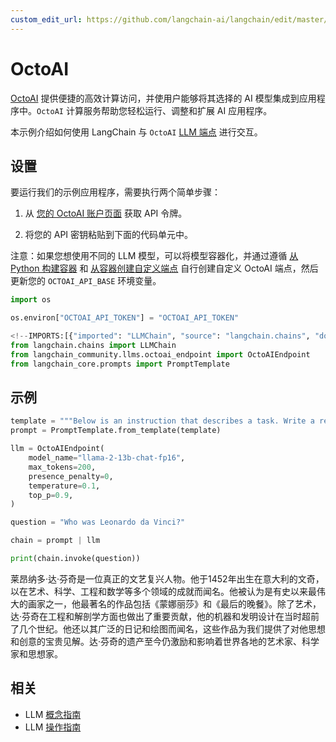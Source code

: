```yaml
---
custom_edit_url: https://github.com/langchain-ai/langchain/edit/master/docs/docs/integrations/llms/octoai.ipynb
---
```

# OctoAI

[OctoAI](https://docs.octoai.cloud/docs) 提供便捷的高效计算访问，并使用户能够将其选择的 AI 模型集成到应用程序中。`OctoAI` 计算服务帮助您轻松运行、调整和扩展 AI 应用程序。

本示例介绍如何使用 LangChain 与 `OctoAI` [LLM 端点](https://octoai.cloud/templates) 进行交互。

## 设置

要运行我们的示例应用程序，需要执行两个简单步骤：

1. 从 [您的 OctoAI 账户页面](https://octoai.cloud/settings) 获取 API 令牌。
   
2. 将您的 API 密钥粘贴到下面的代码单元中。

注意：如果您想使用不同的 LLM 模型，可以将模型容器化，并通过遵循 [从 Python 构建容器](https://octo.ai/docs/bring-your-own-model/advanced-build-a-container-from-scratch-in-python) 和 [从容器创建自定义端点](https://octo.ai/docs/bring-your-own-model/create-custom-endpoints-from-a-container/create-custom-endpoints-from-a-container) 自行创建自定义 OctoAI 端点，然后更新您的 `OCTOAI_API_BASE` 环境变量。



```python
import os

os.environ["OCTOAI_API_TOKEN"] = "OCTOAI_API_TOKEN"
```


```python
<!--IMPORTS:[{"imported": "LLMChain", "source": "langchain.chains", "docs": "https://python.langchain.com/api_reference/langchain/chains/langchain.chains.llm.LLMChain.html", "title": "OctoAI"}, {"imported": "OctoAIEndpoint", "source": "langchain_community.llms.octoai_endpoint", "docs": "https://python.langchain.com/api_reference/community/llms/langchain_community.llms.octoai_endpoint.OctoAIEndpoint.html", "title": "OctoAI"}, {"imported": "PromptTemplate", "source": "langchain_core.prompts", "docs": "https://python.langchain.com/api_reference/core/prompts/langchain_core.prompts.prompt.PromptTemplate.html", "title": "OctoAI"}]-->
from langchain.chains import LLMChain
from langchain_community.llms.octoai_endpoint import OctoAIEndpoint
from langchain_core.prompts import PromptTemplate
```

## 示例


```python
template = """Below is an instruction that describes a task. Write a response that appropriately completes the request.\n Instruction:\n{question}\n Response: """
prompt = PromptTemplate.from_template(template)
```


```python
llm = OctoAIEndpoint(
    model_name="llama-2-13b-chat-fp16",
    max_tokens=200,
    presence_penalty=0,
    temperature=0.1,
    top_p=0.9,
)
```


```python
question = "Who was Leonardo da Vinci?"

chain = prompt | llm

print(chain.invoke(question))
```

莱昂纳多·达·芬奇是一位真正的文艺复兴人物。他于1452年出生在意大利的文奇，以在艺术、科学、工程和数学等多个领域的成就而闻名。他被认为是有史以来最伟大的画家之一，他最著名的作品包括《蒙娜丽莎》和《最后的晚餐》。除了艺术，达·芬奇在工程和解剖学方面也做出了重要贡献，他的机器和发明设计在当时超前了几个世纪。他还以其广泛的日记和绘图而闻名，这些作品为我们提供了对他思想和创意的宝贵见解。达·芬奇的遗产至今仍激励和影响着世界各地的艺术家、科学家和思想家。


## 相关

- LLM [概念指南](/docs/concepts/#llms)
- LLM [操作指南](/docs/how_to/#llms)
